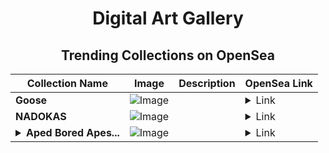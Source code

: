 <div align="center">

# Digital Art Gallery

## Trending Collections on OpenSea

| Collection Name                       | Image                                                                                     | Description                       | OpenSea Link                                                                                          |
|---------------------------------------|-------------------------------------------------------------------------------------------|-----------------------------------|--------------------------------------------------------------------------------------------------------|
| **Goose** | ![Image](https://i.seadn.io/s/raw/files/10e0524d01c6ad2a12ae4fe195ff30e7.png?w=500&auto=format?w=200&auto=format) |  | <details><summary>Link</summary>[Goose](https://opensea.io/collection/goose-236)</details> |
| **NADOKAS** | ![Image](https://i.seadn.io/s/raw/files/428bf4cea4d1788355fc30151082d756.png?w=500&auto=format?w=200&auto=format) |  | <details><summary>Link</summary>[NADOKAS](https://opensea.io/collection/nadokas-104)</details> |
| **<details><summary>Aped Bored Apes...</summary>Aped Bored Apes YC</details>** | ![Image](https://i.seadn.io/s/raw/files/a00d9789e810ab4d0ae423663cf70e8f.png?w=500&auto=format?w=200&auto=format) |  | <details><summary>Link</summary>[Aped Bored Apes YC](https://opensea.io/collection/aped-bored-apes-yc-84)</details> |

</div>